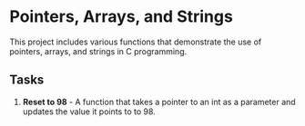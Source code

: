 # Pointers, Arrays, and Strings

This project includes various functions that demonstrate the use of pointers, arrays, and strings in C programming.

## Tasks
1. **Reset to 98** - A function that takes a pointer to an int as a parameter and updates the value it points to to 98.

